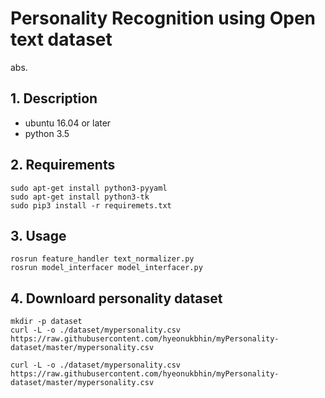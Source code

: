 Personality Recognition using Open text dataset
===========================================================

abs.

## 1. Description

- ubuntu 16.04 or later
- python 3.5


## 2. Requirements

```
sudo apt-get install python3-pyyaml
sudo apt-get install python3-tk
sudo pip3 install -r requiremets.txt
```

## 3. Usage

```
rosrun feature_handler text_normalizer.py
rosrun model_interfacer model_interfacer.py 
```


## 4. Downloard personality dataset
```
mkdir -p dataset
curl -L -o ./dataset/mypersonality.csv https://raw.githubusercontent.com/hyeonukbhin/myPersonality-dataset/master/mypersonality.csv

curl -L -o ./dataset/mypersonality.csv https://raw.githubusercontent.com/hyeonukbhin/myPersonality-dataset/master/mypersonality.csv

```

